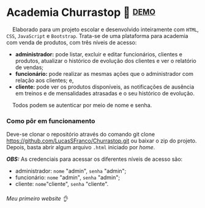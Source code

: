 # Academia Churrastop 💪 <sup><sub>[DEMO](https://ecstatic-yalow-19cc37.netlify.app/index.html)</sub></sup>

&nbsp;&nbsp;&nbsp;&nbsp;Elaborado para um projeto escolar e desenvolvido inteiramente com `HTML`, `CSS`, `JavaScript` e `Bootstrap`. Trata-se de uma plataforma para academia com venda de produtos, com três níveis de acesso:
- **administrador:** pode listar, excluir e editar funcionários, clientes e produtos, atualizar o histórico de evolução dos clientes e ver o relatório de vendas;
- **funcionário:** pode realizar as mesmas ações que o administrador com relação aos clientes; e,
- **cliente:** pode ver os produtos disponíveis, as notificações de ausência em treinos e de mensalidades atrasadas e o seu histórico de evolução.

&nbsp;&nbsp;&nbsp;&nbsp;Todos podem se autenticar por meio de nome e senha.

### Como pôr em funcionamento

  Deve-se clonar o repositório através do comando git clone https://github.com/LucasSFranco/Churrastop.git ou baixar o zip do projeto. Depois, basta abrir algum arquivo `.html` iniciado por _home_.

***OBS:*** As credenciais para acessar os diferentes níveis de acesso são:
  - administrador: `nome` "admin", `senha` "admin";
  - funcionário: `nome` "admin", `senha` "admin";
  - cliente: `nome`"cliente", `senha` "cliente".

###### Meu primeiro website 👌
